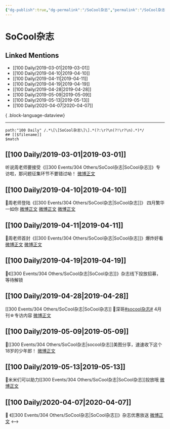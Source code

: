 ```yaml
---
{"dg-publish":true,"dg-permalink":"/SoCool杂志","permalink":"/SoCool杂志/","title":"SoCool杂志","created":"2022-12-22T15:24:10.000+08:00","updated":"2023-08-24T19:24:47.583+08:00"}
---
```


# SoCool杂志

## Linked Mentions
- [[100 Daily/2019-03-01\|2019-03-01]]
- [[100 Daily/2019-04-10\|2019-04-10]]
- [[100 Daily/2019-04-11\|2019-04-11]]
- [[100 Daily/2019-04-19\|2019-04-19]]
- [[100 Daily/2019-04-28\|2019-04-28]]
- [[100 Daily/2019-05-09\|2019-05-09]]
- [[100 Daily/2019-05-13\|2019-05-13]]
- [[100 Daily/2020-04-07\|2020-04-07]]

{ .block-language-dataview}

---

```expander
path:"100 Daily" /.*\[\[SoCool杂志\]\].*(?:\r?\n(?!\r?\n).*)*/
## [[$filename]]
$match
```
## [[100 Daily/2019-03-01\|2019-03-01]]
听说周老师要接受《[[300 Events/304 Others/SoCool杂志\|SoCool杂志]]》专访啦，那问题征集环节不要错过呦！
[微博正文](https://m.weibo.cn/6466290670/4345061343085791)
## [[100 Daily/2019-04-10\|2019-04-10]]
🌿周老师登陆《[[300 Events/304 Others/SoCool杂志\|SoCool杂志]]》
四月繁华一如你
[微博正文](https://m.weibo.cn/6466290670/4359487966326187)
[微博正文](https://m.weibo.cn/6466290670/4359520576305681)
[微博正文](https://m.weibo.cn/6466290670/4359566407505113)
## [[100 Daily/2019-04-11\|2019-04-11]]
🎵周老师首封《[[300 Events/304 Others/SoCool杂志\|SoCool杂志]]》爆炸好看
[微博正文](https://m.weibo.cn/6466290670/4359825607740224)
[微博正文](https://m.weibo.cn/6466290670/4359839859230219)
## [[100 Daily/2019-04-19\|2019-04-19]]
🌿《[[300 Events/304 Others/SoCool杂志\|SoCool杂志]]》杂志线下投放招募，等待解锁
[](https://m.weibo.cn/6625048664/4362902775102701)

## [[100 Daily/2019-04-28\|2019-04-28]]
[[300 Events/304 Others/SoCool杂志\|SoCool杂志]]
🌿深哥[#socool杂志#](https://s.weibo.com/weibo?q=%23socool%E6%9D%82%E5%BF%97%23) 4月刊☆专访内容
[微博正文](https://m.weibo.cn/6466290670/4366097190527601)
## [[100 Daily/2019-05-09\|2019-05-09]]
🐰[[300 Events/304 Others/SoCool杂志\|socool杂志]]美图分享，速速收下这个18岁的少年郎！
[微博正文](https://m.weibo.cn/6466290670/4369975026243839)
## [[100 Daily/2019-05-13\|2019-05-13]]
🌸米米们可以助力[[300 Events/304 Others/SoCool杂志\|SoCool杂志]]投放哦 [微博正文](https://m.weibo.cn/6466290670/4371415270478098)
## [[100 Daily/2020-04-07\|2020-04-07]]
🎁 《[[300 Events/304 Others/SoCool杂志\|SoCool杂志]]》杂志优惠放送
[微博正文](https://m.weibo.cn/6466290670/4491076805189356)
<-->
